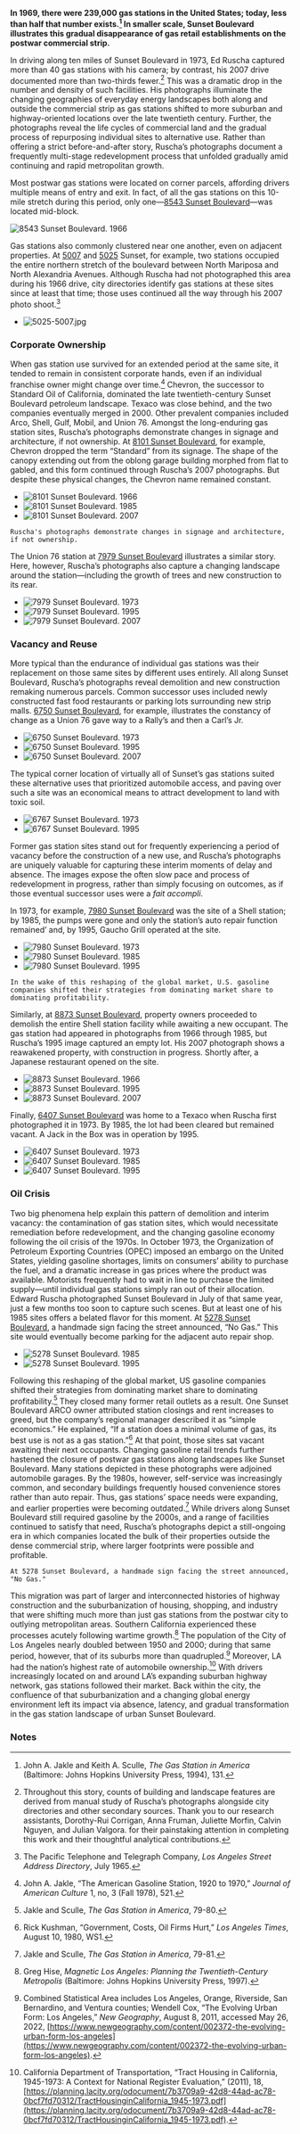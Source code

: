 **In 1969, there were 239,000 gas stations in the United States; today, less than half that number exists.[^1] In smaller scale, Sunset Boulevard illustrates this gradual disappearance of gas retail establishments on the postwar commercial strip.**

In driving along ten miles of Sunset Boulevard in 1973, Ed Ruscha captured more than 40 gas stations with his camera; by contrast, his 2007 drive documented more than two-thirds fewer.[^2] This was a dramatic drop in the number and density of such facilities. His photographs illuminate the changing geographies of everyday energy landscapes both along and outside the commercial strip as gas stations shifted to more suburban and highway-oriented locations over the late twentieth century. Further, the photographs reveal the life cycles of commercial land and the gradual process of repurposing individual sites to alternative use. Rather than offering a strict before-and-after story, Ruscha’s photographs document a frequently multi-stage redevelopment process that unfolded gradually amid continuing and rapid metropolitan growth.

Most postwar gas stations were located on corner parcels, affording drivers multiple means of entry and exit. In fact, of all the gas stations on this 10-mile stretch during this period, only one—[8543 Sunset Boulevard](/address/8543)—was located mid-block.

![8543 Sunset Boulevard. 1966](https://media.getty.edu/iiif/image/22f24418-8d7e-4b99-bfc9-d887a081cfe0/full/,1000/0/default.jpg "8543 Sunset Boulevard. 1966")

Gas stations also commonly clustered near one another, even on adjacent properties. At [5007](/address/5007) and [5025](/address/5025) Sunset, for example, two stations occupied the entire northern stretch of the boulevard between North Mariposa and North Alexandria Avenues. Although Ruscha had not photographed this area during his 1966 drive, city directories identify gas stations at these sites since at least that time; those uses continued all the way through his 2007 photo shoot.[^3]

* ![5025-5007.jpg](/storiesassets/assets/5025-5007.jpg "5007 Sunset Boulevard: Arco/Gulf station. From left: 1973, 2007.")

### Corporate Ownership

When gas station use survived for an extended period at the same site, it tended to remain in consistent corporate hands, even if an individual franchise owner might change over time.[^4] Chevron, the successor to Standard Oil of California, dominated the late twentieth-century Sunset Boulevard petroleum landscape. Texaco was close behind, and the two companies eventually merged in 2000. Other prevalent companies included Arco, Shell, Gulf, Mobil, and Union 76. Amongst the long-enduring gas station sites, Ruscha’s photographs demonstrate changes in signage and architecture, if not ownership. At [8101 Sunset Boulevard](/address/8101), for example, Chevron dropped the term “Standard” from its signage. The shape of the canopy extending out from the oblong garage building morphed from flat to gabled, and this form continued through Ruscha’s 2007 photographs. But despite these physical changes, the Chevron name remained constant.

* ![8101 Sunset Boulevard. 1966](https://media.getty.edu/iiif/image/5deb7e9f-cc95-4cbd-9e94-29d154d01da2/full/,400/0/default.jpg "8101 Sunset Boulevard. From left: 1966, 1985, 2007")
* ![8101 Sunset Boulevard. 1985](https://media.getty.edu/iiif/image/57797332-eb53-4483-b31c-95ec1f47ced3/full/,400/0/default.jpg)
* ![8101 Sunset Boulevard. 2007](https://media.getty.edu/iiif/image/9c0f8a45-41ba-4832-b9a0-e1e79bca457c/full/,400/0/default.jpg)

```
Ruscha's photographs demonstrate changes in signage and architecture, if not ownership.
```

The Union 76 station at [7979 Sunset Boulevard](/address/7979) illustrates a similar story. Here, however, Ruscha’s photographs also capture a changing landscape around the station—including the growth of trees and new construction to its rear.

* ![7979 Sunset Boulevard. 1973](https://media.getty.edu/iiif/image/81a2bbf2-3025-4421-a093-19c4ababe842/full/,400/0/default.jpg "7979 Sunset Boulevard. From left: 1973, 1995, 2007")
* ![7979 Sunset Boulevard. 1995](https://media.getty.edu/iiif/image/14615978-5192-45de-bf6b-2168fa21f2f5/full/,400/0/default.jpg)
* ![7979 Sunset Boulevard. 2007](https://media.getty.edu/iiif/image/895e5226-4954-48a9-8827-87e2b0e803cf/full/,400/0/default.jpg)

### Vacancy and Reuse

More typical than the endurance of individual gas stations was their replacement on those same sites by different uses entirely. All along Sunset Boulevard, Ruscha’s photographs reveal demolition and new construction remaking numerous parcels. Common successor uses included newly constructed fast food restaurants or parking lots surrounding new strip malls. [6750 Sunset Boulevard](/address/6750), for example, illustrates the constancy of change as a Union 76 gave way to a Rally’s and then a Carl’s Jr.

* ![6750 Sunset Boulevard. 1973](https://media.getty.edu/iiif/image/d566a28e-db75-4961-9108-3c791cbd7366/full/,400/0/default.jpg "6750 Sunset Boulevard. From left: 1973, 1995, 2007")
* ![6750 Sunset Boulevard. 1995](https://media.getty.edu/iiif/image/882e49e2-7079-4725-bb2f-846470045c0f/full/,400/0/default.jpg)
* ![6750 Sunset Boulevard. 2007](https://media.getty.edu/iiif/image/ac038cee-c8f4-4ad8-9a4f-4ad0ae7e25ed/full/,400/0/default.jpg)

The typical corner location of virtually all of Sunset’s gas stations suited these alternative uses that prioritized automobile access, and paving over such a site was an economical means to attract development to land with toxic soil.

* ![6767 Sunset Boulevard. 1973](https://media.getty.edu/iiif/image/e46542b5-4661-4d4c-bd27-73257f7371e2/full/,400/0/default.jpg "6767 Sunset Boulevard. From left: 1973, 1995")
* ![6767 Sunset Boulevard. 1995](https://media.getty.edu/iiif/image/cd57c021-81e7-45ea-9e71-84f1d4e476d4/full/,400/0/default.jpg)

Former gas station sites stand out for frequently experiencing a period of vacancy before the construction of a new use, and Ruscha’s photographs are uniquely valuable for capturing these interim moments of delay and absence. The images expose the often slow pace and process of redevelopment in progress, rather than simply focusing on outcomes, as if those eventual successor uses were a _fait accompli_.

In 1973, for example, [7980 Sunset Boulevard](/address/7980) was the site of a Shell station; by 1985, the pumps were gone and only the station’s auto repair function remained’ and, by 1995, Gaucho Grill operated at the site.

* ![7980 Sunset Boulevard. 1973](https://media.getty.edu/iiif/image/586030fb-05d1-4338-80ee-6e2709a52f97/full/,400/0/default.jpg "7980 Sunset Boulevard. From left: 1973, 1985, 1995")
* ![7980 Sunset Boulevard. 1985](https://media.getty.edu/iiif/image/b5ec8cb8-0a95-48ec-a0bd-cee195583463/full/,400/0/default.jpg)
* ![7980 Sunset Boulevard. 1995](https://media.getty.edu/iiif/image/f68e494a-2d0c-4a4b-8416-711120ecdb12/full/,400/0/default.jpg)

```
In the wake of this reshaping of the global market, U.S. gasoline companies shifted their strategies from dominating market share to dominating profitability.
```

Similarly, at [8873 Sunset Boulevard](/address/8873), property owners proceeded to demolish the entire Shell station facility while awaiting a new occupant. The gas station had appeared in photographs from 1966 through 1985, but Ruscha’s 1995 image captured an empty lot. His 2007 photograph shows a reawakened property, with construction in progress. Shortly after, a Japanese restaurant opened on the site.

* ![8873 Sunset Boulevard. 1966](https://media.getty.edu/iiif/image/303f7698-4152-4668-8a85-a7be24315a49/full/,400/0/default.jpg "8873 Sunset Boulevard. From left: 1966, 1995, 2007")
* ![8873 Sunset Boulevard. 1995](https://media.getty.edu/iiif/image/990a6a19-24ec-480c-b88c-e2df7f01e09b/full/,400/0/default.jpg)
* ![8873 Sunset Boulevard. 2007](https://media.getty.edu/iiif/image/bdcb1054-3292-43e2-9eaa-62b367bd63fc/full/,400/0/default.jpg)

Finally, [6407 Sunset Boulevard](/address/6407) was home to a Texaco when Ruscha first photographed it in 1973. By 1985, the lot had been cleared but remained vacant. A Jack in the Box was in operation by 1995.

* ![6407 Sunset Boulevard. 1973](https://media.getty.edu/iiif/image/b3e82d56-c9a2-4109-b6bb-ebba90d8ad6e/full/,400/0/default.jpg "6407 Sunset Boulevard. From left: 1973, 1985, 1995")
* ![6407 Sunset Boulevard. 1985](https://media.getty.edu/iiif/image/7d73317b-de9f-400e-bd37-880c31b40039/full/,400/0/default.jpg)
* ![6407 Sunset Boulevard. 1995](https://media.getty.edu/iiif/image/73075226-6ea7-44e1-a529-c1fb4ea4229f/full/,400/0/default.jpg)

### Oil Crisis

Two big phenomena help explain this pattern of demolition and interim vacancy: the contamination of gas station sites, which would necessitate remediation before redevelopment, and the changing gasoline economy following the oil crisis of the 1970s. In October 1973, the Organization of Petroleum Exporting Countries (OPEC) imposed an embargo on the United States, yielding gasoline shortages, limits on consumers’ ability to purchase the fuel, and a dramatic increase in gas prices where the product was available. Motorists frequently had to wait in line to purchase the limited supply—until individual gas stations simply ran out of their allocation. Edward Ruscha photographed Sunset Boulevard in July of that same year, just a few months too soon to capture such scenes. But at least one of his 1985 sites offers a belated flavor for this moment. At [5278 Sunset Boulevard](/address/5278), a handmade sign facing the street announced, “No Gas.” This site would eventually become parking for the adjacent auto repair shop.

* ![5278 Sunset Boulevard. 1985](https://media.getty.edu/iiif/image/2e30f26a-0d8d-4d37-997e-e5af1bd9a41f/full/,400/0/default.jpg "5278 Sunset Boulevard. From left: 1985, 1995")
* ![5278 Sunset Boulevard. 1995](https://media.getty.edu/iiif/image/1e531efe-d457-49d7-9aab-644b186cc85c/full/,400/0/default.jpg)

Following this reshaping of the global market, US gasoline companies shifted their strategies from dominating market share to dominating profitability.[^5] They closed many former retail outlets as a result. One Sunset Boulevard ARCO owner attributed station closings and rent increases to greed, but the company’s regional manager described it as “simple economics.” He explained, “If a station does a minimal volume of gas, its best use is not as a gas station.”[^6] At that point, those sites sat vacant awaiting their next occupants.
Changing gasoline retail trends further hastened the closure of postwar gas stations along landscapes like Sunset Boulevard. Many stations depicted in these photographs were adjoined automobile garages. By the 1980s, however, self-service was increasingly common, and secondary buildings frequently housed convenience stores rather than auto repair. Thus, gas stations’ space needs were expanding, and earlier properties were becoming outdated.[^7] While drivers along Sunset Boulevard still required gasoline by the 2000s, and a range of facilities continued to satisfy that need, Ruscha’s photographs depict a still-ongoing era in which companies located the bulk of their properties outside the dense commercial strip, where larger footprints were possible and profitable.

```
At 5278 Sunset Boulevard, a handmade sign facing the street announced, "No Gas."
```

This migration was part of larger and interconnected histories of highway construction and the suburbanization of housing, shopping, and industry that were shifting much more than just gas stations from the postwar city to outlying metropolitan areas. Southern California experienced these processes acutely following wartime growth.[^8] The population of the City of Los Angeles nearly doubled between 1950 and 2000; during that same period, however, that of its suburbs more than quadrupled.[^9] Moreover, LA had the nation’s highest rate of automobile ownership.[^10] With drivers increasingly located on and around LA’s expanding suburban highway network, gas stations followed their market. Back within the city, the confluence of that suburbanization and a changing global energy environment left its impact via absence, latency, and gradual transformation in the gas station landscape of urban Sunset Boulevard.

<!-- Footnotes themselves at the bottom. -->
### Notes

[^1]: John A. Jakle and Keith A. Sculle, _The Gas Station in America_ (Baltimore: Johns Hopkins University Press, 1994), 131.
[^2]: Throughout this story, counts of building and landscape features are derived from manual study of Ruscha’s photographs alongside city directories and other secondary sources. Thank you to our research assistants, Dorothy-Rui Corrigan, Anna Fruman, Juliette Morfin, Calvin Nguyen, and Julian Valgora. for their painstaking attention in completing this work and their thoughtful analytical contributions.
[^3]: The Pacific Telephone and Telegraph Company, _Los Angeles Street Address Directory_, July 1965.
[^4]: John A. Jakle, “The American Gasoline Station, 1920 to 1970,” _Journal of American Culture_ 1, no, 3 (Fall 1978), 521.
[^5]: Jakle and Sculle, _The Gas Station in America_, 79-80.
[^6]: Rick Kushman, “Government, Costs, Oil Firms Hurt,” _Los Angeles Times_, August 10, 1980, WS1.
[^7]: Jakle and Sculle, _The Gas Station in America_, 79-81.
[^8]: Greg Hise, _Magnetic Los Angeles: Planning the Twentieth-Century Metropolis_ (Baltimore: Johns Hopkins University Press, 1997).
[^9]: Combined Statistical Area includes Los Angeles, Orange, Riverside, San Bernardino, and Ventura counties; Wendell Cox, “The Evolving Urban Form: Los Angeles,” _New Geography_, August 8, 2011, accessed May 26, 2022,  [https://www.newgeography.com/content/002372-the-evolving-urban-form-los-angeles](https://www.newgeography.com/content/002372-the-evolving-urban-form-los-angeles).
[^10]: California Department of Transportation, “Tract Housing in California, 1945-1973: A Context for National Register Evaluation,” (2011), 18, [https://planning.lacity.org/odocument/7b3709a9-42d8-44ad-ac78-0bcf7fd70312/TractHousinginCalifornia_1945-1973.pdf](https://planning.lacity.org/odocument/7b3709a9-42d8-44ad-ac78-0bcf7fd70312/TractHousinginCalifornia_1945-1973.pdf).

